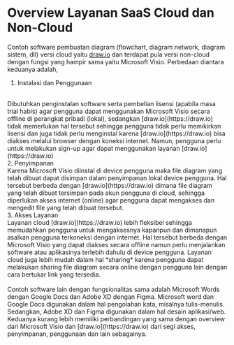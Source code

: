 # Overview Layanan SaaS Cloud dan Non-Cloud

Contoh software pembuatan diagram (flowchart, diagram network, diagram sistem, dll) versi cloud yaitu [draw.io](https://draw.io) dan terdapat pula versi non-cloud dengan fungsi yang hampir sama yaitu Microsoft Visio.  Perbedaan diantara keduanya adalah,<br> 

1. Instalasi dan Penggunaan
<br>
Dibutuhkan penginstalan software serta pembelian lisensi (apabila masa trial habis) agar pengguna dapat menggunakan Microsoft Visio secara offline di perangkat pribadi (lokal), sedangkan [draw.io](https://draw.io) tidak memerlukan hal tersebut sehingga pengguna tidak perlu memikirkan lisensi dan juga tidak perlu menginstal karena [draw.io](https://draw.io) bisa diakses melalui browser dengan koneksi internet. Namun, pengguna perlu untuk melakukan sign-up agar dapat menggunakan layanan [draw.io](https://draw.io)
<br>
2. Penyimpanan
<br>
Karena Microsoft Visio diinstal di device pengguna maka file diagram yang telah dibuat dapat disimpan dalam penyimpanan lokal device pengguna. Hal tersebut berbeda dengan [draw.io](https://draw.io) dimana file diagram yang telah dibuat tersimpan pada akun pengguna di cloud, sehingga diperlukan akses internet (online) agar pengguna dapat mengakses dan mengedit file yang telah dibuat tersebut. 
<br>
3. Akses Layanan
<br>
Layanan cloud [draw.io](https://draw.io) lebih fleksibel sehingga memudahkan pengguna untuk mengaksesnya kapanpun dan dimanapun asalkan pengguna terkoneksi dengan internet. Hal tersebut berbeda dengan Microsoft Visio yang dapat diakses secara offline namun perlu menjalankan software atau aplikasinya terlebih dahulu di device pengguna. Layanan cloud juga lebih mudah dalam hal *sharing* karena pengguna dapat melakukan sharing file diagram secara online dengan pengguna lain dengan cara bertukar link yang tersedia.
<br>
<br>
Contoh software lain dengan fungsionalitas sama adalah Microsoft Words dengan Google Docs dan Adobe XD dengan Figma. Microsoft word dan Google Docs digunakan dalam hal pengolahan kata, misalnya tulis-menulis. Sedangkan, Adobe XD dan Figma digunakan dalam hal desain aplikasi/web. Keduanya kurang lebih memiliki perbandingan yang sama dengan overview dari Microsoft Visio dan [draw.io](https://draw.io) dari segi akses, penyimpanan, penggunaan dan lain sebagainya.

